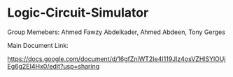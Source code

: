 # Logic-Circuit-Simulator

Group Memebers:
Ahmed Fawzy Abdelkader, Ahmed Abdeen, Tony Gerges 

Main Document Link: 

https://docs.google.com/document/d/16gfZniWT2Ie4I119Jlz4osVZHlSYlOUjEg6g2EI4Hx0/edit?usp=sharing
